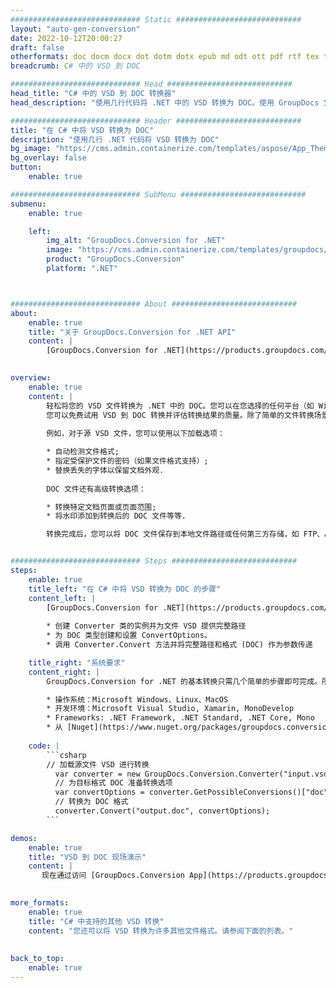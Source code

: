 ```yaml
---
############################# Static ############################
layout: "auto-gen-conversion"
date: 2022-10-12T20:00:27
draft: false
otherformats: doc docm docx dot dotm dotx epub md odt ott pdf rtf tex txt vdx vsdm vsdx vssm vssx vstm vstx vsx vtx xps
breadcrumb: C# 中的 VSD 到 DOC

############################# Head ############################
head_title: "C# 中的 VSD 到 DOC 转换器"
head_description: "使用几行代码将 .NET 中的 VSD 转换为 DOC。使用 GroupDocs 文档转换 API 转换 160 多种文件格式。"

############################# Header ############################
title: "在 C# 中将 VSD 转换为 DOC"
description: "使用几行 .NET 代码将 VSD 转换为 DOC"
bg_image: "https://cms.admin.containerize.com/templates/aspose/App_Themes/V3/images/bg/header1.png"
bg_overlay: false
button:
    enable: true

############################# SubMenu ############################
submenu:
    enable: true

    left:
        img_alt: "GroupDocs.Conversion for .NET"
        image: "https://cms.admin.containerize.com/templates/groupdocs/images/product-logos/90x90-noborder/groupdocs-conversion-net.png"
        product: "GroupDocs.Conversion"
        platform: ".NET"



############################# About ############################
about:
    enable: true
    title: "关于 GroupDocs.Conversion for .NET API"
    content: |
        [GroupDocs.Conversion for .NET](https://products.groupdocs.com/conversion/net/)可用于转换Microsoft Word、Excel、PowerPoint、PDF、Visio等格式。 GroupDocs.Conversion 是一个独立的 API，适用于需要高性能的后端和内部系统。它不依赖于任何软件，例如 Microsoft 或 Open Office。
    

overview:
    enable: true
    content: |
        轻松将您的 VSD 文件转换为 .NET 中的 DOC。您可以在您选择的任何平台（如 Windows、Linux、macOS）中仅使用几行 C# 代码行。
        您可以免费试用 VSD 到 DOC 转换并评估转换结果的质量。除了简单的文件转换场景，您还可以尝试更高级的选项来加载源 VSD 文件和保存输出 DOC 结果。 
        
        例如，对于源 VSD 文件，您可以使用以下加载选项：

        * 自动检测文件格式;
        * 指定受保护文件的密码（如果文件格式支持）;
        * 替换丢失的字体以保留文档外观.
        
        DOC 文件还有高级转换选项：

        * 转换特定文档页面或页面范围;
        * 将水印添加到转换后的 DOC 文件等等.

        转换完成后，您可以将 DOC 文件保存到本地文件路径或任何第三方存储，如 FTP、Amazon S3、Google Drive、Dropbox 等。请注意 - 将 VSD 转换为 DOC 无需安装任何额外的软件 - 如 MS Office、Open Office、Adobe Acrobat Reader 等。


############################# Steps ############################
steps:
    enable: true
    title_left: "在 C# 中将 VSD 转换为 DOC 的步骤"
    content_left: |
        [GroupDocs.Conversion for .NET](https://products.groupdocs.com/conversion/net/) 使开发人员只需几行代码即可轻松地将 VSD 文件转换为 DOC。
        
        * 创建 Converter 类的实例并为文件 VSD 提供完整路径
        * 为 DOC 类型创建和设置 ConvertOptions。
        * 调用 Converter.Convert 方法并将完整路径和格式 (DOC) 作为参数传递

    title_right: "系统要求"
    content_right: |
        GroupDocs.Conversion for .NET 的基本转换只需几个简单的步骤即可完成。所有主要平台和操作系统都支持我们的 API。在执行以下代码之前，请确保您的系统上安装了以下先决条件。

        * 操作系统：Microsoft Windows、Linux、MacOS
        * 开发环境：Microsoft Visual Studio, Xamarin, MonoDevelop
        * Frameworks: .NET Framework, .NET Standard, .NET Core, Mono
        * 从 [Nuget](https://www.nuget.org/packages/groupdocs.conversion) 获取最新的 GroupDocs.Conversion for .NET
         
    code: |
        ```csharp    
        // 加载源文件 VSD 进行转换
          var converter = new GroupDocs.Conversion.Converter("input.vsd");
          // 为目标格式 DOC 准备转换选项
          var convertOptions = converter.GetPossibleConversions()["doc"].ConvertOptions;
          // 转换为 DOC 格式
          converter.Convert("output.doc", convertOptions);
        ```

demos:
    enable: true
    title: "VSD 到 DOC 现场演示"
    content: |
       现在通过访问 [GroupDocs.Conversion App](https://products.groupdocs.app/conversion/family) 网站将 VSD 转换为 DOC。在线演示具有以下优点
          

more_formats:
    enable: true
    title: "C# 中支持的其他 VSD 转换"
    content: "您还可以将 VSD 转换为许多其他文件格式。请参阅下面的列表。"
       
       
back_to_top:
    enable: true
---
```

